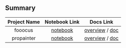 ## Summary

| Project Name | Notebook Link | Docs Link |
| :--: | :--: | :--: |
| fooocus | [notebook](https://colab.research.google.com/drive/1RAKniHNYvT_oy3e8-XDnfBs5SRXpVHhS?hl=ja#scrollTo=Y8fDjYGRi0d9) | [overview](fooocus/README.md) / [doc](fooocus/Docs.md) |
| propainter | [notebook](https://colab.research.google.com/drive/1dtQAcAsal75StCplJhFJg-xLHZne_Msa?hl=ja#scrollTo=pQBJzyrSKzBY) | [overview](propainter/README.md) / [doc](propainter/Docs.md) |

